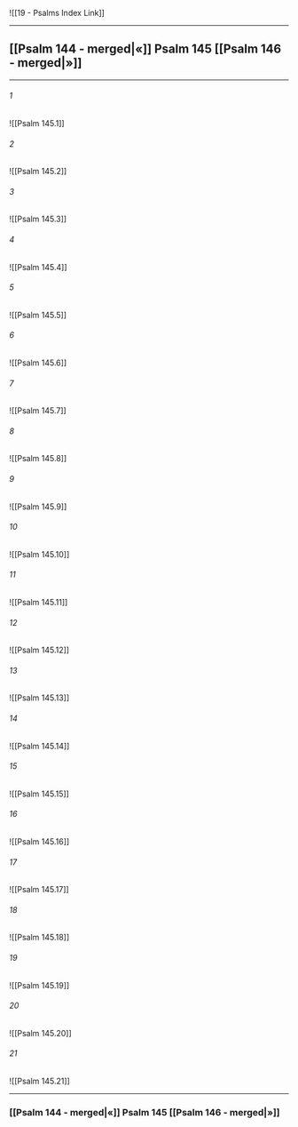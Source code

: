 ![[19 - Psalms Index Link]]

---
##  [[Psalm 144 - merged|«]] Psalm 145 [[Psalm 146 - merged|»]]

---

###### 1
![[Psalm 145.1]] 

###### 2
![[Psalm 145.2]] 

###### 3
![[Psalm 145.3]] 

###### 4
![[Psalm 145.4]]

###### 5 
![[Psalm 145.5]] 

###### 6
![[Psalm 145.6]] 

###### 7
![[Psalm 145.7]] 

###### 8
![[Psalm 145.8]] 

###### 9
![[Psalm 145.9]] 

###### 10
![[Psalm 145.10]] 

###### 11
![[Psalm 145.11]] 

###### 12
![[Psalm 145.12]]

###### 13
![[Psalm 145.13]] 

###### 14
![[Psalm 145.14]] 

###### 15
![[Psalm 145.15]]

###### 16
![[Psalm 145.16]] 

###### 17
![[Psalm 145.17]]

###### 18
![[Psalm 145.18]] 

###### 19
![[Psalm 145.19]] 

###### 20
![[Psalm 145.20]]

###### 21
![[Psalm 145.21]] 


---
###  [[Psalm 144 - merged|«]] Psalm 145 [[Psalm 146 - merged|»]]
